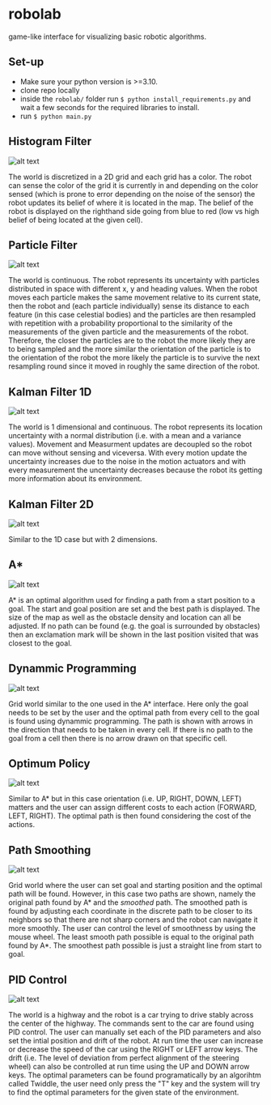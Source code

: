 # robolab
game-like interface for visualizing basic robotic algorithms.

## Set-up
- Make sure your python version is >=3.10.
- clone repo locally
- inside the ``robolab/`` folder run ```$ python install_requirements.py``` and wait a few seconds for the required libraries to install.
- run ```$ python main.py```

## Histogram Filter
![alt text](https://github.com/Sam1320/robolab/blob/main/images/histogram_filter_thumbnail_resized.png)

The world is discretized in a 2D grid and each grid has a color. The robot can sense the color of the grid it is currently in and depending on the color sensed (which is prone to error depending on the noise of the sensor) 
the robot updates its belief of where it is located in the map. The belief of the robot is displayed on the righthand side going from blue to red (low vs high belief of being located at the given cell).

## Particle Filter
![alt text](https://github.com/Sam1320/robolab/blob/main/images/particle_filter_thumbnail_resized.png) 

The world is continuous. The robot represents its uncertainty with particles distributed in space with different x, y and heading values. When the robot moves each particle makes the same movement relative to its current state, 
then the robot and (each particle individually) sense its distance to each feature (in this case celestial bodies) and the particles are then resampled with repetition with a probability
proportional to the similarity of the measurements of the given particle and the measurements of the robot. Therefore, the closer the particles are to the robot the more likely they are to being sampled and the more similar 
the orientation of the particle is to the orientation of the robot the more likely the particle is to survive the next resampling round since it moved in roughly the same direction of the robot.

## Kalman Filter 1D
![alt text](https://github.com/Sam1320/robolab/blob/main/images/kalman_1d_thumbnail_resized.png) 

The world is 1 dimensional and continuous. The robot represents its location uncertainty with a normal distribution (i.e. with a mean and a variance values). Movement and Measurment updates are decoupled so the robot can move 
without sensing and viceversa. With every motion update the uncertainty increases due to the noise in the motion actuators and with every measurement the uncertainty decreases because the robot its getting more information 
about its environment.

## Kalman Filter 2D
![alt text](https://github.com/Sam1320/robolab/blob/main/images/kalman_2d_thumbnail_resized.png) 

Similar to the 1D case but with 2 dimensions.

## A*
![alt text](https://github.com/Sam1320/robolab/blob/main/images/a_star_thumbnail_resized.png) 

A* is an optimal algorithm used for finding a path from a start position to a goal. The start and goal position are set and the best path is displayed. The size of the map as well as the obstacle density and location can all be adjusted.
If no path can be found (e.g. the goal is surrounded by obstacles) then an exclamation mark will be shown in the last position visited that was closest to the goal.

## Dynammic Programming
![alt text](https://github.com/Sam1320/robolab/blob/main/images/dynamic_programming_thumbnail_resized.png) 

Grid world similar to the one used in the A* interface. Here only the goal needs to be set by the user and the optimal path from every cell to the goal is found using dynammic programming. The path is shown with arrows in the direction that needs to be taken in every cell. If there is no path to the goal from a cell then there is no arrow drawn on that specific cell.

## Optimum Policy
![alt text](https://github.com/Sam1320/robolab/blob/main/images/optimum_policy_thumbnail_resized.png) 

Similar to A* but in this case orientation (i.e. UP, RIGHT, DOWN, LEFT) matters and the user can assign different costs to each action (FORWARD, LEFT, RIGHT). The optimal path is then found considering the cost of the actions.

## Path Smoothing
![alt text](https://github.com/Sam1320/robolab/blob/main/images/path_smoothing_thumbnail_resized.png) 

Grid world where the user can set goal and starting position and the optimal path will be found. However, in this case two paths are shown, namely the original path found by A* and the _smoothed_ path. The smoothed path is found by adjusting each coordinate in the discrete path to be closer to its neighbors so that there are not sharp corners and the robot can navigate it more smoothly. The user can control the level of smoothness by using the mouse wheel. The least smooth path possible is equal to the original path found by A*. The smoothest path possible is just a straight line from start to goal.

## PID Control
![alt text](https://github.com/Sam1320/robolab/blob/main/images/pid_control_thumbnail_resized.png) 

The world is a highway and the robot is a car trying to drive stably across the center of the highway. The commands sent to the car are found using PID control. The user can manually set each of the PID parameters and also set the intial position and drift of the robot. At run time the user can increase or decrease the speed of the car using the RIGHT or LEFT arrow keys. The drift (i.e. The level of deviation from perfect alignment of the steering wheel) can also be controlled at run time using the UP and DOWN arrow keys. The optimal parameters can be found programatically by an algorihtm called Twiddle, the user need only press the "T" key and the system will try to find the optimal parameters for the given state of the environment.




